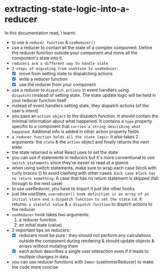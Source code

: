 # extracting-state-logic-into-a-reducer

In this documentation read, I learnt:

- to use a `reducer function` & `useReducer()`
- use a reducer to contain all the state of a complex component. Define the reducer function outside your component and move all the component's state into it.
- `reducers are a different way to handle state`
- `3 steps of migrating from useState to useReducer`:
  - [x] move from setting state to dispatching actions
  - [x] write a reducer function
  - [x] use the reducer from your component
- use a reducer to `dispatch actions` in event handlers using `dispatch()`instead of setting state. The state update logic will be held in your reducer function itself
- instead of event handlers setting state, they dispatch actions (of the user's intent)
- you pass an `action object` to the dispatch function. It should contain the minimal information about what happened. It contains a `type` property specific to a component that `carries a string describing what happened`. Additonal info is added in other action property fields
- `a reducer function holds all the state logic`. It also takes 2 arguments: the `state` & the `action` object and finally returns the next state
- the state returned is what React uses to set the state
- you can use if statements in reducers but it's more conventional to use `switch statements` since they're easier to read at a glance
- when using switch statements, make sure to wrap each case block with curly braces {} to avoid clashing with other cases. `Each case block has to return something`. A case that has no return statement is skipped (fall through to the next case)
- to use useReducer, you have to import it just like other hooks
- just like useState, `usereducer() hook definition is an array of an initial state and a dispatch function to set the state`. i.e. it returns: `a stateful value` & `a dispatch function` to disptch actions to the reducer
- `useReducer` hook takes two arguments:
  1.  a reducer function
  2.  an initial state (value)
- 2 important tips on reducers:
  - [x] reducers must be pure : they should not perform any calculations outside the component during rendering & should update objects & arrays without mutating them
  - [x] each action describes a single user interaction even if it leads to multiple changes in data
- you can use reducer functions with `Immer` (useImmerReducer) to make the code more concise
